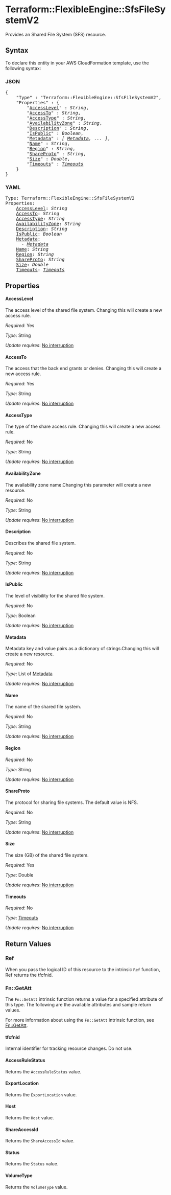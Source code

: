 # Terraform::FlexibleEngine::SfsFileSystemV2

Provides an Shared File System (SFS) resource.

## Syntax

To declare this entity in your AWS CloudFormation template, use the following syntax:

### JSON

<pre>
{
    "Type" : "Terraform::FlexibleEngine::SfsFileSystemV2",
    "Properties" : {
        "<a href="#accesslevel" title="AccessLevel">AccessLevel</a>" : <i>String</i>,
        "<a href="#accessto" title="AccessTo">AccessTo</a>" : <i>String</i>,
        "<a href="#accesstype" title="AccessType">AccessType</a>" : <i>String</i>,
        "<a href="#availabilityzone" title="AvailabilityZone">AvailabilityZone</a>" : <i>String</i>,
        "<a href="#description" title="Description">Description</a>" : <i>String</i>,
        "<a href="#ispublic" title="IsPublic">IsPublic</a>" : <i>Boolean</i>,
        "<a href="#metadata" title="Metadata">Metadata</a>" : <i>[ <a href="metadata.md">Metadata</a>, ... ]</i>,
        "<a href="#name" title="Name">Name</a>" : <i>String</i>,
        "<a href="#region" title="Region">Region</a>" : <i>String</i>,
        "<a href="#shareproto" title="ShareProto">ShareProto</a>" : <i>String</i>,
        "<a href="#size" title="Size">Size</a>" : <i>Double</i>,
        "<a href="#timeouts" title="Timeouts">Timeouts</a>" : <i><a href="timeouts.md">Timeouts</a></i>
    }
}
</pre>

### YAML

<pre>
Type: Terraform::FlexibleEngine::SfsFileSystemV2
Properties:
    <a href="#accesslevel" title="AccessLevel">AccessLevel</a>: <i>String</i>
    <a href="#accessto" title="AccessTo">AccessTo</a>: <i>String</i>
    <a href="#accesstype" title="AccessType">AccessType</a>: <i>String</i>
    <a href="#availabilityzone" title="AvailabilityZone">AvailabilityZone</a>: <i>String</i>
    <a href="#description" title="Description">Description</a>: <i>String</i>
    <a href="#ispublic" title="IsPublic">IsPublic</a>: <i>Boolean</i>
    <a href="#metadata" title="Metadata">Metadata</a>: <i>
      - <a href="metadata.md">Metadata</a></i>
    <a href="#name" title="Name">Name</a>: <i>String</i>
    <a href="#region" title="Region">Region</a>: <i>String</i>
    <a href="#shareproto" title="ShareProto">ShareProto</a>: <i>String</i>
    <a href="#size" title="Size">Size</a>: <i>Double</i>
    <a href="#timeouts" title="Timeouts">Timeouts</a>: <i><a href="timeouts.md">Timeouts</a></i>
</pre>

## Properties

#### AccessLevel

The access level of the shared file system. Changing this will create a new access rule.

_Required_: Yes

_Type_: String

_Update requires_: [No interruption](https://docs.aws.amazon.com/AWSCloudFormation/latest/UserGuide/using-cfn-updating-stacks-update-behaviors.html#update-no-interrupt)

#### AccessTo

The access that the back end grants or denies. Changing this will create a new access rule.

_Required_: Yes

_Type_: String

_Update requires_: [No interruption](https://docs.aws.amazon.com/AWSCloudFormation/latest/UserGuide/using-cfn-updating-stacks-update-behaviors.html#update-no-interrupt)

#### AccessType

The type of the share access rule. Changing this will create a new access rule.

_Required_: No

_Type_: String

_Update requires_: [No interruption](https://docs.aws.amazon.com/AWSCloudFormation/latest/UserGuide/using-cfn-updating-stacks-update-behaviors.html#update-no-interrupt)

#### AvailabilityZone

The availability zone name.Changing this parameter will create a new resource.

_Required_: No

_Type_: String

_Update requires_: [No interruption](https://docs.aws.amazon.com/AWSCloudFormation/latest/UserGuide/using-cfn-updating-stacks-update-behaviors.html#update-no-interrupt)

#### Description

Describes the shared file system.

_Required_: No

_Type_: String

_Update requires_: [No interruption](https://docs.aws.amazon.com/AWSCloudFormation/latest/UserGuide/using-cfn-updating-stacks-update-behaviors.html#update-no-interrupt)

#### IsPublic

The level of visibility for the shared file system.

_Required_: No

_Type_: Boolean

_Update requires_: [No interruption](https://docs.aws.amazon.com/AWSCloudFormation/latest/UserGuide/using-cfn-updating-stacks-update-behaviors.html#update-no-interrupt)

#### Metadata

Metadata key and value pairs as a dictionary of strings.Changing this will create a new resource.

_Required_: No

_Type_: List of <a href="metadata.md">Metadata</a>

_Update requires_: [No interruption](https://docs.aws.amazon.com/AWSCloudFormation/latest/UserGuide/using-cfn-updating-stacks-update-behaviors.html#update-no-interrupt)

#### Name

The name of the shared file system.

_Required_: No

_Type_: String

_Update requires_: [No interruption](https://docs.aws.amazon.com/AWSCloudFormation/latest/UserGuide/using-cfn-updating-stacks-update-behaviors.html#update-no-interrupt)

#### Region

_Required_: No

_Type_: String

_Update requires_: [No interruption](https://docs.aws.amazon.com/AWSCloudFormation/latest/UserGuide/using-cfn-updating-stacks-update-behaviors.html#update-no-interrupt)

#### ShareProto

The protocol for sharing file systems. The default value is NFS.

_Required_: No

_Type_: String

_Update requires_: [No interruption](https://docs.aws.amazon.com/AWSCloudFormation/latest/UserGuide/using-cfn-updating-stacks-update-behaviors.html#update-no-interrupt)

#### Size

The size (GB) of the shared file system.

_Required_: Yes

_Type_: Double

_Update requires_: [No interruption](https://docs.aws.amazon.com/AWSCloudFormation/latest/UserGuide/using-cfn-updating-stacks-update-behaviors.html#update-no-interrupt)

#### Timeouts

_Required_: No

_Type_: <a href="timeouts.md">Timeouts</a>

_Update requires_: [No interruption](https://docs.aws.amazon.com/AWSCloudFormation/latest/UserGuide/using-cfn-updating-stacks-update-behaviors.html#update-no-interrupt)

## Return Values

### Ref

When you pass the logical ID of this resource to the intrinsic `Ref` function, Ref returns the tfcfnid.

### Fn::GetAtt

The `Fn::GetAtt` intrinsic function returns a value for a specified attribute of this type. The following are the available attributes and sample return values.

For more information about using the `Fn::GetAtt` intrinsic function, see [Fn::GetAtt](https://docs.aws.amazon.com/AWSCloudFormation/latest/UserGuide/intrinsic-function-reference-getatt.html).

#### tfcfnid

Internal identifier for tracking resource changes. Do not use.

#### AccessRuleStatus

Returns the <code>AccessRuleStatus</code> value.

#### ExportLocation

Returns the <code>ExportLocation</code> value.

#### Host

Returns the <code>Host</code> value.

#### ShareAccessId

Returns the <code>ShareAccessId</code> value.

#### Status

Returns the <code>Status</code> value.

#### VolumeType

Returns the <code>VolumeType</code> value.

